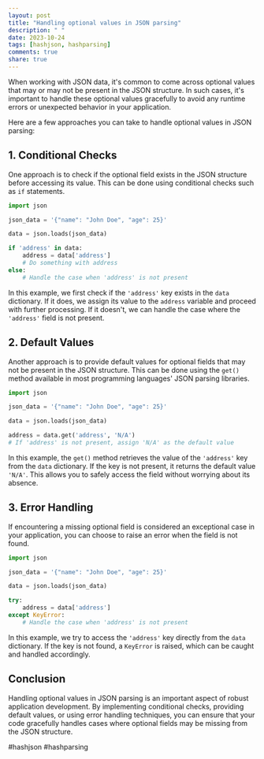 ```yaml
---
layout: post
title: "Handling optional values in JSON parsing"
description: " "
date: 2023-10-24
tags: [hashjson, hashparsing]
comments: true
share: true
---
```


When working with JSON data, it's common to come across optional values that may or may not be present in the JSON structure. In such cases, it's important to handle these optional values gracefully to avoid any runtime errors or unexpected behavior in your application.

Here are a few approaches you can take to handle optional values in JSON parsing:

## 1. Conditional Checks

One approach is to check if the optional field exists in the JSON structure before accessing its value. This can be done using conditional checks such as `if` statements.

```python
import json

json_data = '{"name": "John Doe", "age": 25}'

data = json.loads(json_data)

if 'address' in data:
    address = data['address']
    # Do something with address
else:
    # Handle the case when 'address' is not present
```

In this example, we first check if the `'address'` key exists in the `data` dictionary. If it does, we assign its value to the `address` variable and proceed with further processing. If it doesn't, we can handle the case where the `'address'` field is not present.

## 2. Default Values

Another approach is to provide default values for optional fields that may not be present in the JSON structure. This can be done using the `get()` method available in most programming languages' JSON parsing libraries.

```python
import json

json_data = '{"name": "John Doe", "age": 25}'

data = json.loads(json_data)

address = data.get('address', 'N/A')
# If 'address' is not present, assign 'N/A' as the default value
```

In this example, the `get()` method retrieves the value of the `'address'` key from the `data` dictionary. If the key is not present, it returns the default value `'N/A'`. This allows you to safely access the field without worrying about its absence.

## 3. Error Handling

If encountering a missing optional field is considered an exceptional case in your application, you can choose to raise an error when the field is not found.

```python
import json

json_data = '{"name": "John Doe", "age": 25}'

data = json.loads(json_data)

try:
    address = data['address']
except KeyError:
    # Handle the case when 'address' is not present
```

In this example, we try to access the `'address'` key directly from the `data` dictionary. If the key is not found, a `KeyError` is raised, which can be caught and handled accordingly.

## Conclusion

Handling optional values in JSON parsing is an important aspect of robust application development. By implementing conditional checks, providing default values, or using error handling techniques, you can ensure that your code gracefully handles cases where optional fields may be missing from the JSON structure.

#hashjson #hashparsing